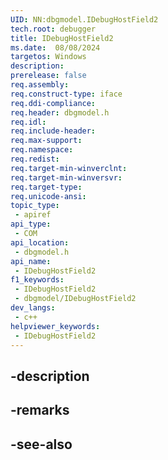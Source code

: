 ```yaml
---
UID: NN:dbgmodel.IDebugHostField2
tech.root: debugger
title: IDebugHostField2
ms.date:  08/08/2024
targetos: Windows
description: 
prerelease: false
req.assembly: 
req.construct-type: iface
req.ddi-compliance: 
req.header: dbgmodel.h
req.idl: 
req.include-header: 
req.max-support: 
req.namespace: 
req.redist: 
req.target-min-winverclnt: 
req.target-min-winversvr: 
req.target-type: 
req.unicode-ansi: 
topic_type:
 - apiref
api_type:
 - COM
api_location:
 - dbgmodel.h
api_name:
 - IDebugHostField2
f1_keywords:
 - IDebugHostField2
 - dbgmodel/IDebugHostField2
dev_langs:
 - c++
helpviewer_keywords:
 - IDebugHostField2
---
```


## -description

## -remarks

## -see-also

